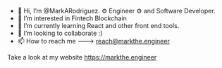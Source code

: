 - 👋 Hi, I’m @MarkARodriguez. ⚙️ Engineer ⚙️ and Software Developer. 
- 👀 I’m interested in Fintech Blockchain
- 🌱 I’m currently learning React and other front end tools. 
- 💞️ I’m looking to collaborate :)
- 📫 How to reach me ---> reach@markthe.engineer

Take a look at my website https://markthe.engineer

<!---
MarkARodriguez/MarkARodriguez is a ✨ special ✨ repository because its `README.md` (this file) appears on your GitHub profile.
You can click the Preview link to take a look at your changes.
--->
